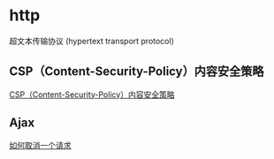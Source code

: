# http

超文本传输协议 (hypertext transport protocol)

## CSP（Content-Security-Policy）内容安全策略

[CSP（Content-Security-Policy）内容安全策略](<./Blog/CSP(内容安全策略).md>)

## Ajax

[如何取消一个请求](./Blog/取消请求.md)
